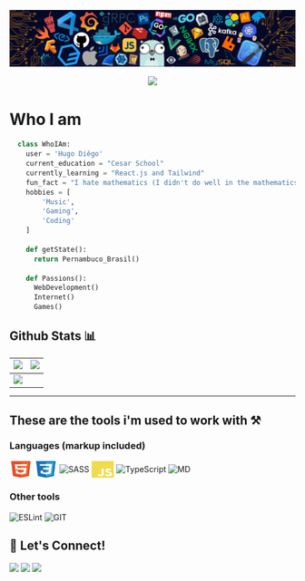 ![Github Banner](https://github.com/Jaydeep-Yadav/Jaydeep-Yadav/blob/main/banner.png)

<p align="center">
  <img src="https://readme-typing-svg.herokuapp.com?color=0d8eceF&size=30&center=true&vCenter=true&width=550&height=70&lines=Hi,+I'm+Hugo+Diêgo+Or+Mihaael;+I+Am+a+Computer+Science+Student;">
</p>

  # Who I am 
```python
  class WhoIAm:
    user = 'Hugo Diêgo'
    current_education = "Cesar School"
    currently_learning = "React.js and Tailwind"
    fun_fact = "I hate mathematics (I didn't do well in the mathematics.)"
    hobbies = [
        'Music',
        'Gaming',
        'Coding'
    ]
	
    def getState():
      return Pernambuco_Brasil()
	
    def Passions():
      WebDevelopment()
      Internet()
      Games()
 ```

## Github Stats 📊

<img src="https://github-readme-stats.vercel.app/api?username=Mihaael&&show_icons=true&count_private=true&theme=github_dark">|<img src="https://github-readme-streak-stats.herokuapp.com/?user=Mihaael&theme=blueberry_duo"/>
|---|---|
<img src="https://github-readme-stats.vercel.app/api/top-langs/?username=Mihaael&layout=compact&theme=github_dark"/>|

---

## These are the tools i'm used to work with ⚒
 ### Languages (markup included)
 <div style="display: inline_block">
    <img align="center" alt="HTML" height="30" width="40" src="https://raw.githubusercontent.com/devicons/devicon/master/icons/html5/html5-original.svg">
    <img align="center" alt="CSS" height="30" width="40" src="https://raw.githubusercontent.com/devicons/devicon/master/icons/css3/css3-original.svg">
    <img align="center" alt="SASS" height="30" width="40" src="https://cdn.jsdelivr.net/gh/devicons/devicon/icons/sass/sass-original.svg" />
    <img align="center" alt="JavaScript" height="30" width="40" src="https://raw.githubusercontent.com/devicons/devicon/master/icons/javascript/javascript-plain.svg">
    <img align="center" alt="TypeScript" height="30" width="40" src="https://cdn.jsdelivr.net/gh/devicons/devicon/icons/typescript/typescript-original.svg" />
    <img align="center" alt="MD" height="30" width="40" src="https://cdn.jsdelivr.net/gh/devicons/devicon/icons/markdown/markdown-original.svg" />
  </div>

### Other tools
  <div style="display: inline_block">
    <img align="center" alt="ESLint" height="30" width="40" src="https://cdn.jsdelivr.net/gh/devicons/devicon/icons/eslint/eslint-original.svg" />
    <img align="center" alt="GIT" height="30" width="40" src="https://cdn.jsdelivr.net/gh/devicons/devicon/icons/git/git-original.svg" /
  </div>

## 🤝 Let's Connect!

<div>
  <a href = "mailto:hugodiego.898@gmail.com"><img src="https://img.shields.io/badge/-Gmail-%23333?style=for-the-badge&logo=gmail&logoColor=white" target="_blank"></a>
  <a href="https://www.linkedin.com/in/mihaael/" target="_blank"><img src="https://img.shields.io/badge/-LinkedIn-%230077B5?style=for-the-badge&logo=linkedin&logoColor=white" target="_blank"></a>
  <a href="https://discordapp.com/users/177568143764357120" target="_blank"><img src="https://img.shields.io/badge/Discord-7289DA?style=for-the-badge&logo=discord&logoColor=white" target="_blank"></a> 
</div>
